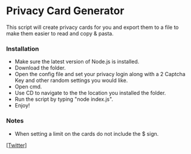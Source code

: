 # Privacy Card Generator

This script will create privacy cards for you and export them to a file to make them easier to read and copy & pasta.


### Installation
- Make sure the latest version of Node.js is installed.
- Download the folder.
- Open the config file and set your privacy login along with a 2 Captcha Key and other random settings you would like.
- Open cmd.
- Use CD to navigate to the the location you installed the folder.
- Run the script by typing "node index.js".
- Enjoy!


### Notes
- When setting a limit on the cards do not include the $ sign.

[[Twitter]](https://www.twitter.com/cody_ncc)
